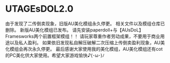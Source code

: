 # UTAGEsDOL2.0
由于发现了二传倒卖现象，旧版AU美化模组永久停更。
相关文件以及模组仓库已删除。 新版AU美化模组已发布。 
请先安装paperdoll+与【AUsDoL】Framesworks两个前置框架模组！！
请玩家尊重作者劳动成果，不要用于商业用途以及私人盈利。 
如果依旧发现私自解压破解二次压缩上传倒卖盈利现象，AU美化模组会再次永久停更。 
最后感谢大家使用我的美化模组，AU美化模组还有cot的PC美化供大家使用。希望大家游戏愉快♪(･ω･)ﾉ
